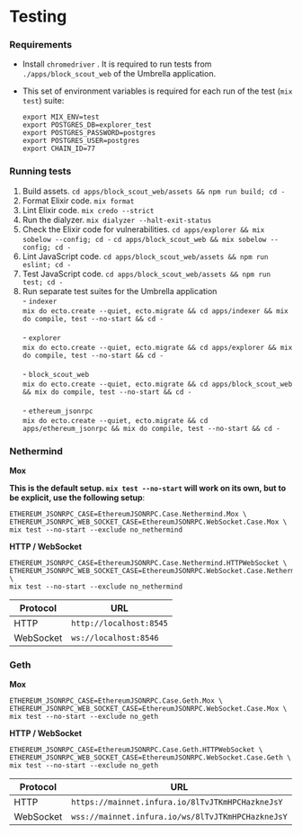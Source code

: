 # Testing

### Requirements

* Install `chromedriver` . It is required to run tests from `./apps/block_scout_web` of the Umbrella application.
*   This set of environment variables is required for each run of the test (`mix test`) suite:

    ```
    export MIX_ENV=test
    export POSTGRES_DB=explorer_test
    export POSTGRES_PASSWORD=postgres
    export POSTGRES_USER=postgres
    export CHAIN_ID=77
    ```

### Running tests

1. Build assets. `cd apps/block_scout_web/assets && npm run build; cd -`
2. Format Elixir code. `mix format`
3. Lint Elixir code. `mix credo --strict`
4. Run the dialyzer. `mix dialyzer --halt-exit-status`
5. Check the Elixir code for vulnerabilities. `cd apps/explorer && mix sobelow --config; cd -` `cd apps/block_scout_web && mix sobelow --config; cd -`
6. Lint JavaScript code. `cd apps/block_scout_web/assets && npm run eslint; cd -`
7. Test JavaScript code. `cd apps/block_scout_web/assets && npm run test; cd -`
8. Run separate test suites for the Umbrella application\
   \- `indexer`\
   `mix do ecto.create --quiet, ecto.migrate && cd apps/indexer && mix do compile, test --no-start && cd -` \
   \
   \- `explorer`\
   `mix do ecto.create --quiet, ecto.migrate && cd apps/explorer && mix do compile, test --no-start && cd -`  \
   \
   \- `block_scout_web`\
   `mix do ecto.create --quiet, ecto.migrate && cd apps/block_scout_web && mix do compile, test --no-start && cd -`\
   \
   &#x20;\- `ethereum_jsonrpc`\
   `mix do ecto.create --quiet, ecto.migrate && cd apps/ethereum_jsonrpc && mix do compile, test --no-start && cd -`

### **Nethermind**

**Mox**

**This is the default setup. `mix test --no-start` will work on its own, but to be explicit, use the following setup**:

```
ETHEREUM_JSONRPC_CASE=EthereumJSONRPC.Case.Nethermind.Mox \
ETHEREUM_JSONRPC_WEB_SOCKET_CASE=EthereumJSONRPC.WebSocket.Case.Mox \
mix test --no-start --exclude no_nethermind
```

**HTTP / WebSocket**

```
ETHEREUM_JSONRPC_CASE=EthereumJSONRPC.Case.Nethermind.HTTPWebSocket \
ETHEREUM_JSONRPC_WEB_SOCKET_CASE=EthereumJSONRPC.WebSocket.Case.Nethermind \
mix test --no-start --exclude no_nethermind
```

| Protocol  | URL                     |
| --------- | ----------------------- |
| HTTP      | `http://localhost:8545` |
| WebSocket | `ws://localhost:8546`   |

### **Geth**

**Mox**

```
ETHEREUM_JSONRPC_CASE=EthereumJSONRPC.Case.Geth.Mox \
ETHEREUM_JSONRPC_WEB_SOCKET_CASE=EthereumJSONRPC.WebSocket.Case.Mox \
mix test --no-start --exclude no_geth
```

**HTTP / WebSocket**

```
ETHEREUM_JSONRPC_CASE=EthereumJSONRPC.Case.Geth.HTTPWebSocket \
ETHEREUM_JSONRPC_WEB_SOCKET_CASE=EthereumJSONRPC.WebSocket.Case.Geth \
mix test --no-start --exclude no_geth
```

| Protocol  | URL                                               |
| --------- | ------------------------------------------------- |
| HTTP      | `https://mainnet.infura.io/8lTvJTKmHPCHazkneJsY`  |
| WebSocket | `wss://mainnet.infura.io/ws/8lTvJTKmHPCHazkneJsY` |
